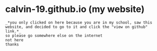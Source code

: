 # calvin-19.github.io (my website)
```
_*you only clicked on here because you are in my school, saw this website, and decided to go to it and click the "view on github" link.*_
so please go somewhere else on the internet
not here
thanks
```
